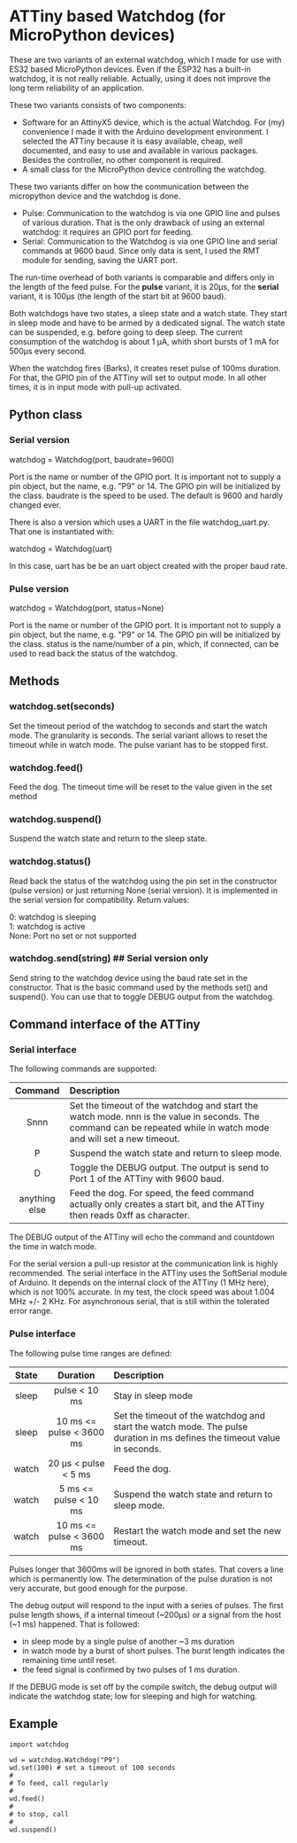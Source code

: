 # ATTiny based Watchdog (for MicroPython devices)

These are two variants of an external watchdog, which I made for use with ES32 based MicroPython
devices. Even if the ESP32 has a built-in watchdog, it is not really reliable. Actually, using
it does not improve the long term reliability of an application.

These two variants consists of two components:

- Software for an AttinyX5 device, which is the actual Watchdog. For (my) convenience
I made it with the Arduino development environment. I selected the ATTiny because it is easy 
available, cheap, well documented, and easy to use and available in various packages. 
Besides the controller, no other component is required.
- A small class for the MicroPython device controlling the watchdog.

These two variants differ on how the communication between the micropython device and
the watchdog is done.

- Pulse: Communication to the watchdog is via one GPIO line and pulses of various duration. 
That is the only drawback of using an external watchdog: it requires an GPIO port for feeding.
- Serial: Communication to the Watchdog is via one GPIO line and serial commands at 9600 baud.
Since only data is sent, I used the RMT module for sending, saving the UART port.

The run-time overhead of both variants is comparable and differs only in the length of the 
feed pulse. For the **pulse** variant, it is 20µs, for the **serial** variant, it is 100µs (the length
of the start bit at 9600 baud).

Both watchdogs have two states, a sleep state and a watch state. They start in sleep mode and have 
to be armed by a dedicated signal. The watch state can be suspended, e.g. before going to deep sleep.
The current consumption of the watchdog is about 1 µA, whith short bursts of 1 mA for 500µs every second.

When the watchdog fires (Barks), it creates reset pulse of 100ms duration. For that, the GPIO pin of the 
ATTiny will set to output mode. In all other times, it is in input mode with pull-up activated.

## Python class

### Serial version
watchdog = Watchdog(port, baudrate=9600)

Port is the name or number of the GPIO port. It is important not to supply a pin
object, but the name, e.g. "P9" or 14. The GPIO pin will be initialized by the class. baudrate is the
speed to be used. The default is 9600 and hardly changed ever.

There is also a version which uses a UART in the file watchdog_uart.py. That one is instantiated with:

watchdog = Watchdog(uart)

In this case, uart has be be an uart object created with the proper baud rate.

### Pulse version
watchdog = Watchdog(port, status=None)

Port is the name or number of the GPIO port. It is important not to supply a pin
object, but the name, e.g. "P9" or 14. The GPIO pin will be initialized by the class. status is the
name/number of a pin, which, if connected, can be used to read back the status of the watchdog.

## Methods

### watchdog.set(seconds)

Set the timeout period of the watchdog to seconds and start the watch mode. The granularity is seconds.
The serial variant allows to reset the timeout while in watch mode. 
The pulse variant has to be stopped first.

### watchdog.feed()

Feed the dog. The timeout time will be reset to the value given in the set method

### watchdog.suspend()

Suspend the watch state and return to the sleep state.

### watchdog.status()

Read back the status of the watchdog using the pin set in the constructor (pulse version) or 
just returning None (serial version). It is implemented in the serial version for compatibility.
Return values:  

0: watchdog is sleeping  
1: watchdog is active  
None: Port no set or not supported

### watchdog.send(string) ## **Serial version only**

Send string to the watchdog device using the baud rate set in the constructor. 
That is the basic command used by the methods set() and suspend(). 
You can use that to toggle DEBUG output from the watchdog.

## Command interface of the ATTiny

### Serial interface

The following commands are supported: 

| Command | Description |
|:-:|:--|
|Snnn|Set the timeout of the watchdog and start the watch mode. nnn is the value in seconds. The command can be repeated while in watch mode and will set a new timeout.|
|P|Suspend the watch state and return to sleep mode.|
|D|Toggle the DEBUG output. The output is send to Port 1 of the ATTiny with 9600 baud.|
|anything else|Feed the dog. For speed, the feed command actually only creates a start bit, and the ATTiny then reads 0xff as character.|

The DEBUG output of the ATTiny will echo the command and countdown the time in watch mode.

For the serial version a pull-up resistor at the communication link is highly recommended. The serial 
interface in the ATTiny uses the SoftSerial module of Arduino. It depends on the internal clock of 
the ATTiny (1 MHz here), which is not 100% accurate. In my test, the clock speed was 
about 1.004 MHz +/- 2 KHz. For asynchronous serial, that is still within the tolerated error range.

### Pulse interface

The following pulse time ranges are defined: 

|State| Duration| Description |
|:-:|:-:|:--|
|sleep|pulse < 10 ms|Stay in sleep mode|
|sleep|10 ms <= pulse < 3600 ms|Set the timeout of the watchdog and start the watch mode. The pulse duration in ms defines the timeout value in seconds.|
|watch|20 µs < pulse < 5 ms|Feed the dog.| 
|watch|5 ms <= pulse < 10 ms|Suspend the watch state and return to sleep mode.|
|watch|10 ms <= pulse < 3600 ms|Restart the watch mode and set the new timeout.|

Pulses longer that 3600ms will be ignored in both states. That covers a line which is permanently low. The determination of the pulse duration is not very accurate, but good enough for the purpose.

The debug output will respond to the input with a series of pulses. The first pulse length shows, if a internal timeout (~200µs) or a signal from the host (~1 ms) happened. That is followed:  
- in sleep mode by a single pulse of another ~3 ms duration
- in watch mode by a burst of short pulses. The burst length indicates the remaining time until reset. 
- the feed signal is confirmed by two pulses of 1 ms duration.

If the DEBUG mode is set off by the compile switch, the debug output will 
indicate the watchdog state; low for sleeping and high for watching.

## Example

```
import watchdog

wd = watchdog.Watchdog("P9")
wd.set(100) # set a timeout of 100 seconds
#
# To feed, call regularly
#
wd.feed()
#
# to stop, call
#
wd.suspend()
```